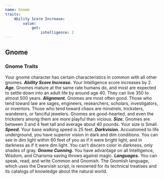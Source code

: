 ```yaml
---
name: Gnome
traits:
    Ability Score Increase:
        value:
            get:
                intelligence: 2
---
```


## Gnome

### Gnome Traits

Your gnome character has certain characteristics in common with all other gnomes.
_**Ability Score Increase.**_ Your Intelligence score increases by 2.
_**Age.**_ Gnomes mature at the same rate humans do, and most are expected to settle down into an adult life by around age 40. They can live 350 to almost 500 years.
_**Alignment.**_ Gnomes are most often good. Those who tend toward law are sages, engineers, researchers, scholars, investigators, or inventors. Those who tend toward chaos are minstrels, tricksters, wanderers, or fanciful jewelers. Gnomes are good-hearted, and even the tricksters among them are more playful than vicious.
_**Size.**_ Gnomes are between 3 and 4 feet tall and average about 40 pounds. Your size is Small.
_**Speed.**_ Your base walking speed is 25 feet.
_**Darkvision.**_ Accustomed to life underground, you have superior vision in dark and dim conditions. You can see in dim light within 60 feet of you as if it were bright light, and in darkness as if it were dim light. You can’t discern color in darkness, only shades of gray.
_**Gnome Cunning.**_ You have advantage on all Intelligence, Wisdom, and Charisma saving throws against magic.
_**Languages.**_ You can speak, read, and write Common and Gnomish. The Gnomish language, which uses the Dwarvish script, is renowned for its technical treatises and its catalogs of knowledge about the natural world.
